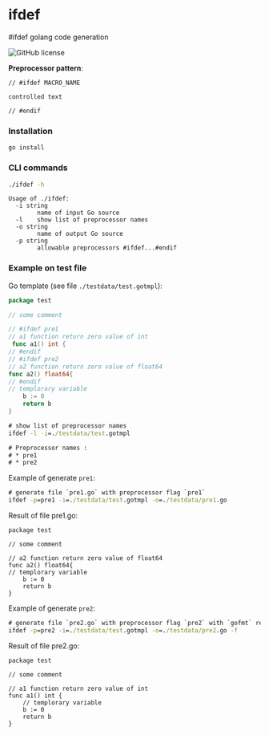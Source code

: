 # ifdef

#ifdef golang code generation

![GitHub license](https://img.shields.io/badge/license-MIT-blue.svg)


**Preprocessor pattern**:
```
// #ifdef MACRO_NAME

controlled text

// #endif
```

### Installation

```
go install
```

### CLI commands

```cmd
./ifdef -h
```
```
Usage of ./ifdef:
  -i string
    	name of input Go source
  -l	show list of preprocessor names
  -o string
    	name of output Go source
  -p string
    	allowable preprocessors #ifdef...#endif
```

### Example on test file

Go template (see file `./testdata/test.gotmpl`):
```go
package test

// some comment

// #ifdef pre1
// a1 function return zero value of int
 func a1() int {
// #endif
// #ifdef pre2
// a2 function return zero value of float64
func a2() float64{
// #endif
// templorary variable
	b := 0
	return b
}
```

```cmd
# show list of preprocessor names
ifdef -l -i=./testdata/test.gotmpl

# Preprocessor names :
# * pre1
# * pre2
```

Example of generate `pre1`:

```cmd
# generate file `pre1.go` with preprocessor flag `pre1`
ifdef -p=pre1 -i=./testdata/test.gotmpl -o=./testdata/pre1.go
```

Result of file pre1.go:
```golang
package test

// some comment

// a2 function return zero value of float64
func a2() float64{
// templorary variable
	b := 0
	return b
}
```

Example of generate `pre2`:

```cmd
# generate file `pre2.go` with preprocessor flag `pre2` with `gofmt` result Go source
ifdef -p=pre2 -i=./testdata/test.gotmpl -o=./testdata/pre2.go -f
```


Result of file pre2.go:
```golang
package test

// some comment

// a1 function return zero value of int
func a1() int {
	// templorary variable
	b := 0
	return b
}
```
